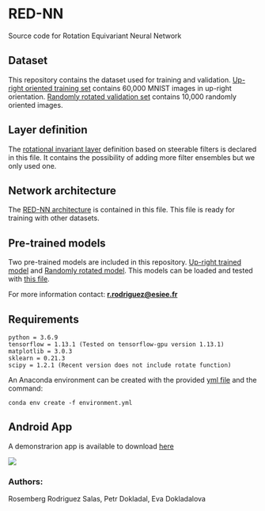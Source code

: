 # RED-NN
Source code for Rotation Equivariant Neural Network

## Dataset
This repository contains the dataset used for training and validation. [Up-right oriented training set](../blob/master/MNIST_UR_train.npz) contains 60,000 MNIST images in up-right orientation. [Randomly rotated validation set](../blob/master/MNIST_RR_test.npz) contains 10,000 randomly oriented images. 


## Layer definition
The [rotational invariant layer](../blob/master/layer_definition.py) definition based on steerable filters is declared in this file. It contains the possibility of adding more filter ensembles but we only used one.

## Network architecture
The [RED-NN architecture](../blob/master/layer_definition.py) is contained in this file. This file is ready for training with other datasets.

## Pre-trained models
Two pre-trained models are included in this repository. [Up-right trained model](../blob/master/URT_REDNN_16.h5) and [Randomly rotated model](../blob/master/RRT_REDNN_16.h5). This models can be loaded and tested with [this file](../blob/master/load_model.py).


For more information contact: **r.rodriguez@esiee.fr**

## Requirements
```
python = 3.6.9
tensorflow = 1.13.1 (Tested on tensorflow-gpu version 1.13.1)
matplotlib = 3.0.3
sklearn = 0.21.3
scipy = 1.2.1 (Recent version does not include rotate function)
```
An Anaconda environment can be created with the provided [yml file](../blob/master/environment.yml) and the command:
```
conda env create -f environment.yml
```

## Android App

A demonstrarion app is available to download [here](../blob/master/REDNN.apk)

![](https://raw.github.com/red-nn/RED-NN/master/images/numbers_REDNN.gif)

### Authors:
Rosemberg Rodriguez Salas, Petr Dokladal, Eva Dokladalova
